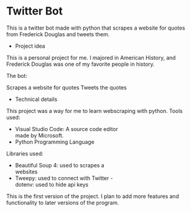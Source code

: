 # Twitter Bot

This is a twitter bot made with python that scrapes a website for quotes from Frederick Douglas and tweets them.

- Project idea

This is a personal project for me. I majored in American History, and Frederick Douglas was one of my favorite people in history.

The bot:

Scrapes a website for quotes
Tweets the quotes

- Technical details

This project was a way for me to learn webscraping with python. Tools used:

- Visual Studio Code: A source code editor  
   made by Microsoft.
- Python Programming Language

Libraries used:

- Beautiful Soup 4: used to scrapes a  
   websites
- Tweepy: used to connect with Twitter -  
   dotenv: used to hide api keys

This is the first version of the project. I plan to add more features and functionality to later versions of the program.
